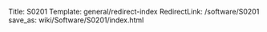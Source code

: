 Title: S0201
Template: general/redirect-index
RedirectLink: /software/S0201
save_as: wiki/Software/S0201/index.html